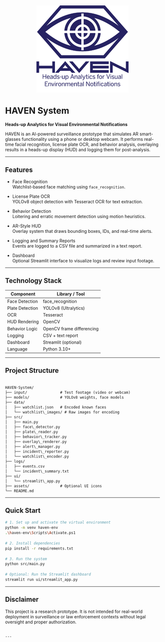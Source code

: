 <p align="center">
  <img src="assets/haven_gittitleboard.png" alt="HAVEN Logo" width="300">
</p>

# HAVEN System  
**Heads-up Analytics for Visual Environmental Notifications**

HAVEN is an AI-powered surveillance prototype that simulates AR smart-glasses functionality using a phone or desktop webcam. It performs real-time facial recognition, license plate OCR, and behavior analysis, overlaying results in a heads-up display (HUD) and logging them for post-analysis.

---

## Features

- Face Recognition  
  Watchlist-based face matching using `face_recognition`.

- License Plate OCR  
  YOLOv8 object detection with Tesseract OCR for text extraction.

- Behavior Detection  
  Loitering and erratic movement detection using motion heuristics.

- AR-Style HUD  
  Overlay system that draws bounding boxes, IDs, and real-time alerts.

- Logging and Summary Reports  
  Events are logged to a CSV file and summarized in a text report.

- Dashboard  
  Optional Streamlit interface to visualize logs and review input footage.

---

## Technology Stack

| Component         | Library / Tool             |
|------------------|----------------------------|
| Face Detection    | face_recognition           |
| Plate Detection   | YOLOv8 (Ultralytics)       |
| OCR               | Tesseract                  |
| HUD Rendering     | OpenCV                     |
| Behavior Logic    | OpenCV frame differencing  |
| Logging           | CSV + text report          |
| Dashboard         | Streamlit (optional)       |
| Language          | Python 3.10+               |

---

## Project Structure

```

HAVEN-System/
├── input/               # Test footage (video or webcam)
├── models/              # YOLOv8 weights, face models
├── data/
│   ├── watchlist.json   # Encoded known faces
│   └── watchlist\_images/ # Raw images for encoding
├── src/
│   ├── main.py
│   ├── face\_detector.py
│   ├── plate\_reader.py
│   ├── behavior\_tracker.py
│   ├── overlay\_renderer.py
│   ├── alert\_manager.py
│   ├── incident\_reporter.py
│   └── watchlist\_encoder.py
├── logs/
│   ├── events.csv
│   └── incident\_summary.txt
├── ui/
│   └── streamlit\_app.py
├── assets/              # Optional UI icons
└── README.md

````

---

## Quick Start

```bash
# 1. Set up and activate the virtual environment
python -m venv haven-env
.\haven-env\Scripts\Activate.ps1

# 2. Install dependencies
pip install -r requirements.txt

# 3. Run the system
python src/main.py

# Optional: Run the Streamlit dashboard
streamlit run ui/streamlit_app.py
````

---

## Disclaimer

This project is a research prototype. It is not intended for real-world deployment in surveillance or law enforcement contexts without legal oversight and proper authorization.

```

---

